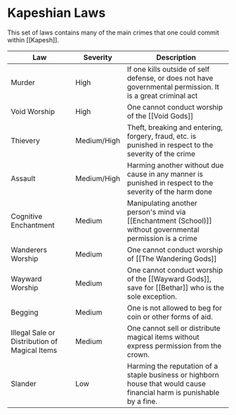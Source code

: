 # Kapeshian Laws
This set of laws contains many of the main crimes that one could commit within [[Kapesh]].

| Law | Severity | Description |
|-|-|-|
| Murder | High | If one kills outside of self defense, or does not have governmental permission. It is a great criminal act |
| Void Worship | High | One cannot conduct worship of the [[Void Gods]] |
| Thievery | Medium/High | Theft, breaking and entering, forgery, fraud, etc. is punished in respect to the severity of the crime |
| Assault | Medium/High | Harming another without due cause in any manner is punished in respect to the severity of the harm done |
| Cognitive Enchantment | Medium | Manipulating another person's mind via [[Enchantment (School)]] without governmental permission is a crime |
| Wanderers Worship | Medium | One cannot conduct worship of [[The Wandering Gods]] |
| Wayward Worship | Medium | One cannot conduct worship of the [[Wayward Gods]], save for [[Bethar]] who is the sole exception. |
| Begging | Medium | One is not allowed to beg for coin or other forms of aid. |
| Illegal Sale or Distribution of Magical Items | Medium | One cannot sell or distribute magical items without express permission from the crown. |
| Slander | Low | Harming the reputation of a staple business or highborn house that would cause financial harm is punishable by a fine. |


